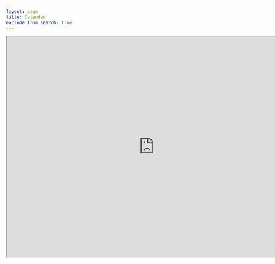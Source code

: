 ```yaml
---
layout: page
title: Calendar
exclude_from_search: true
---
```



<iframe src="https://www.google.com/calendar/embed?mode=WEEK&amp;height=600&amp;wkst=1&amp;bgcolor=%23FFFFFF&amp;src=n70b2sp9vhvk6ljivrhu3o0djo%40group.calendar.google.com&amp;color=%235229A3&amp;src=jd8bpv8j82kpf0tgqdc1coke44%40group.calendar.google.com&amp;color=%2328754E&amp;src=9rv8h4gq66i1pouj7fua2b7v00%40group.calendar.google.com&amp;color=%237A367A&amp;src=ao9ef2ts7pq84lkm4tav35qukc%40group.calendar.google.com&amp;color=%230D7813&amp;src=46f3nupg4t06ko4n8r14m6hhts%40group.calendar.google.com&amp;color=%23528800&amp;src=cboettig%40gmail.com&amp;color=%231B887A&amp;src=3b9m6ir2ltgg30uhc7mhenbk5c%40group.calendar.google.com&amp;color=%238D6F47&amp;ctz=America%2FLos_Angeles" height="600" width="800"></iframe>
